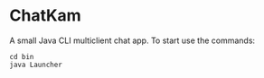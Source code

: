 # ChatKam
A small Java CLI multiclient chat app. To start use the commands:
```
cd bin
java Launcher
```